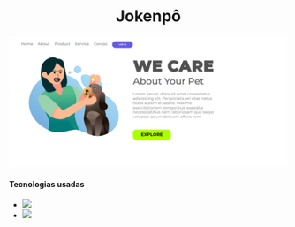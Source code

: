<h1 align="center">Jokenpô</h1>

<img src="https://github.com/Andre-DevMarques/We-Care-Pets-Projeto/blob/main/img/Site-pc.PNG?raw=true">
<h4>Tecnologias usadas</h4>
  
<ul>
  <li><img src="https://img.shields.io/badge/HTML5-E34F26?style=for-the-badge&logo=html5&logoColor=white"></li>
  <li><img src="https://img.shields.io/badge/CSS3-1572B6?style=for-the-badge&logo=css3&logoColor=white"></li>
</ul>
